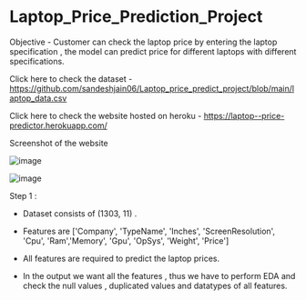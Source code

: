 # Laptop_Price_Prediction_Project

Objective - Customer can check the laptop price by entering the laptop specification , the model can predict price for different laptops with different specifications.

Click here to check the dataset - https://github.com/sandeshjain06/Laptop_price_predict_project/blob/main/laptop_data.csv

Click here to check the website hosted on heroku - https://laptop--price-predictor.herokuapp.com/


Screenshot of the website 

![image](https://user-images.githubusercontent.com/91243691/164948028-f1595989-0b17-4eac-8750-3e13c1bfa29b.png)

![image](https://user-images.githubusercontent.com/91243691/164949093-53f09d98-9afb-4387-bbdd-e2b2fdc54400.png)


Step 1 :

- Dataset consists of (1303, 11) .

- Features are ['Company', 'TypeName', 'Inches', 'ScreenResolution', 'Cpu', 'Ram','Memory', 'Gpu', 'OpSys', 'Weight', 'Price']

- All features are required to predict the laptop prices.

- In the output we want all the features , thus we have to perform EDA and check the null values , duplicated values and datatypes of all features.











